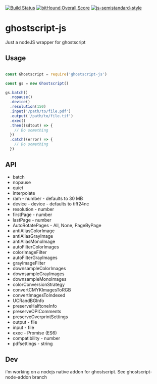 [![Build Status](https://travis-ci.org/Inist-CNRS/ghostscript-js.svg?branch=master)](https://travis-ci.org/Inist-CNRS/ghostscript-js)
[![bitHound Overall Score](https://www.bithound.io/github/Inist-CNRS/ghostscript-js/badges/score.svg)](https://www.bithound.io/github/Inist-CNRS/ghostscript-js)
[![js-semistandard-style](https://img.shields.io/badge/code%20style-semistandard-brightgreen.svg?style=flat-square)](https://github.com/Flet/semistandard)

# ghostscript-js

Just a nodeJS wrapper for ghostscript

## Usage
```javascript

const Ghostscript = require('ghostscript-js')

const gs = new Ghostscript()

gs.batch()
  .nopause()
  .device()
  .resolution(150)
  .input('/path/to/file.pdf')
  .output('/path/to/file.tif')
  .exec()
  .then((sdtout) => {
    // Do something
  })
  .catch((error) => {
    // Do something
  })
```

## API

* batch
* nopause
* quiet
* interpolate
* ram - number - defaults to 30 MB
* device - device - defaults to tiff24nc
* resolution - number
* firstPage - number
* lastPage - number
* AutoRotatePages - All, None, PageByPage
* antiAliasColorImage
* antiAliasGrayImage
* antiAliasMonoImage
* autoFilterColorImages
* colorImageFilter
* autoFilterGrayImages
* grayImageFilter
* downsampleColorImages
* downsampleGrayImages
* downsampleMonoImages
* colorConversionStrategy
* convertCMYKImagesToRGB
* convertImagesToIndexed
* UCRandBGInfo
* preserveHalftoneInfo
* preserveOPIComments
* preserveOverprintSettings
* output - file
* input - file
* exec - Promise (ES6)
* compatibility - number
* pdfsettings - string

## Dev
i'm working on a nodejs native addon for ghostscript. See ghostscript-node-addon branch
